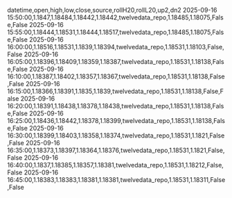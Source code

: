 datetime,open,high,low,close,source,rollH20,rollL20,up2,dn2
2025-09-16 15:50:00,1.1847,1.18484,1.18442,1.18442,twelvedata_repo,1.18485,1.18075,False,False
2025-09-16 15:55:00,1.18444,1.18531,1.18444,1.18517,twelvedata_repo,1.18485,1.18075,False,False
2025-09-16 16:00:00,1.18516,1.18531,1.1839,1.18394,twelvedata_repo,1.18531,1.18103,False,False
2025-09-16 16:05:00,1.18396,1.18409,1.18359,1.18387,twelvedata_repo,1.18531,1.18138,False,False
2025-09-16 16:10:00,1.18387,1.18402,1.18357,1.18367,twelvedata_repo,1.18531,1.18138,False,False
2025-09-16 16:15:00,1.18366,1.18391,1.1835,1.1839,twelvedata_repo,1.18531,1.18138,False,False
2025-09-16 16:20:00,1.18391,1.18438,1.18378,1.18438,twelvedata_repo,1.18531,1.18138,False,False
2025-09-16 16:25:00,1.18436,1.18442,1.18378,1.18399,twelvedata_repo,1.18531,1.18138,False,False
2025-09-16 16:30:00,1.18399,1.18403,1.18358,1.18374,twelvedata_repo,1.18531,1.1821,False,False
2025-09-16 16:35:00,1.18373,1.18397,1.18364,1.18376,twelvedata_repo,1.18531,1.1821,False,False
2025-09-16 16:40:00,1.1837,1.18385,1.18357,1.18381,twelvedata_repo,1.18531,1.18212,False,False
2025-09-16 16:45:00,1.18383,1.18383,1.18381,1.18381,twelvedata_repo,1.18531,1.18311,False,False
